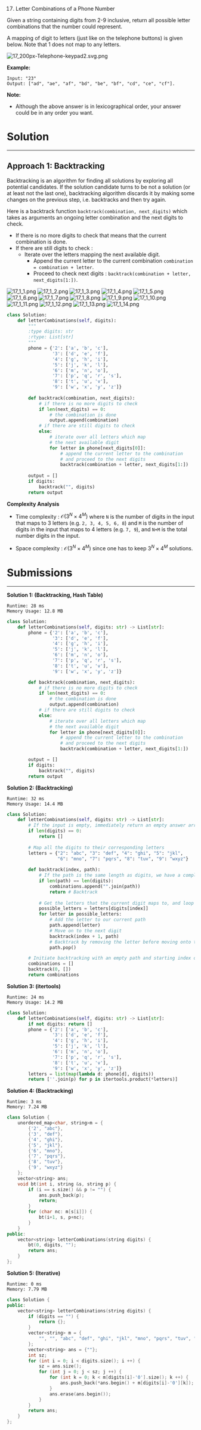 17. Letter Combinations of a Phone Number

Given a string containing digits from 2-9 inclusive, return all possible letter combinations that the number could represent.

A mapping of digit to letters (just like on the telephone buttons) is given below. Note that 1 does not map to any letters.

![17_200px-Telephone-keypad2.svg.png](img/17_200px-Telephone-keypad2.svg.png)

**Example:**
```
Input: "23"
Output: ["ad", "ae", "af", "bd", "be", "bf", "cd", "ce", "cf"].
```

**Note:**

* Although the above answer is in lexicographical order, your answer could be in any order you want.

# Solution
---
## Approach 1: Backtracking
Backtracking is an algorithm for finding all solutions by exploring all potential candidates. If the solution candidate turns to be not a solution (or at least not the last one), backtracking algorithm discards it by making some changes on the previous step, i.e. backtracks and then try again.

Here is a backtrack function `backtrack(combination, next_digits)` which takes as arguments an ongoing letter combination and the next digits to check.

* If there is no more digits to check that means that the current combination is done.
* If there are still digits to check :
    * Iterate over the letters mapping the next available digit.
        * Append the current letter to the current combination `combination = combination + letter`.
        * Proceed to check next digits : `backtrack(combination + letter, next_digits[1:])`.

![17_1_1.png](img/17_1_1.png)
![17_1_2.png](img/17_1_2.png)
![17_1_3.png](img/17_1_3.png)
![17_1_4.png](img/17_1_4.png)
![17_1_5.png](img/17_1_5.png)
![17_1_6.png](img/17_1_6.png)
![17_1_7.png](img/17_1_7.png)
![17_1_8.png](img/17_1_8.png)
![17_1_9.png](img/17_1_9.png)
![17_1_10.png](img/17_1_10.png)
![17_1_11.png](img/17_1_11.png)
![17_1_12.png](img/17_1_12.png)
![17_1_13.png](img/17_1_13.png)
![17_1_14.png](img/17_1_14.png)

```python
class Solution:
    def letterCombinations(self, digits):
        """
        :type digits: str
        :rtype: List[str]
        """
        phone = {'2': ['a', 'b', 'c'],
                 '3': ['d', 'e', 'f'],
                 '4': ['g', 'h', 'i'],
                 '5': ['j', 'k', 'l'],
                 '6': ['m', 'n', 'o'],
                 '7': ['p', 'q', 'r', 's'],
                 '8': ['t', 'u', 'v'],
                 '9': ['w', 'x', 'y', 'z']}
                
        def backtrack(combination, next_digits):
            # if there is no more digits to check
            if len(next_digits) == 0:
                # the combination is done
                output.append(combination)
            # if there are still digits to check
            else:
                # iterate over all letters which map 
                # the next available digit
                for letter in phone[next_digits[0]]:
                    # append the current letter to the combination
                    # and proceed to the next digits
                    backtrack(combination + letter, next_digits[1:])
                    
        output = []
        if digits:
            backtrack("", digits)
        return output
```

**Complexity Analysis**

* Time complexity : $\mathcal{O}(3^N \times 4^M)$ where `N` is the number of digits in the input that maps to 3 letters (e.g. `2, 3, 4, 5, 6, 8`) and `M` is the number of digits in the input that maps to 4 letters (e.g. `7, 9`), and `N+M` is the total number digits in the input.

* Space complexity : $\mathcal{O}(3^N \times 4^M)$ since one has to keep $3^N \times 4^M$ solutions.

# Submissions
---
**Solution 1: (Backtracking, Hash Table)**
```
Runtime: 28 ms
Memory Usage: 12.8 MB
```
```python
class Solution:
    def letterCombinations(self, digits: str) -> List[str]:
        phone = {'2': ['a', 'b', 'c'],
                 '3': ['d', 'e', 'f'],
                 '4': ['g', 'h', 'i'],
                 '5': ['j', 'k', 'l'],
                 '6': ['m', 'n', 'o'],
                 '7': ['p', 'q', 'r', 's'],
                 '8': ['t', 'u', 'v'],
                 '9': ['w', 'x', 'y', 'z']}

        def backtrack(combination, next_digits):
            # if there is no more digits to check
            if len(next_digits) == 0:
                # the combination is done
                output.append(combination)
            # if there are still digits to check
            else:
                # iterate over all letters which map 
                # the next available digit
                for letter in phone[next_digits[0]]:
                    # append the current letter to the combination
                    # and proceed to the next digits
                    backtrack(combination + letter, next_digits[1:])

        output = []
        if digits:
            backtrack("", digits)
        return output
```

**Solution 2: (Backtracking)**
```
Runtime: 32 ms
Memory Usage: 14.4 MB
```
```python
class Solution:
    def letterCombinations(self, digits: str) -> List[str]:
        # If the input is empty, immediately return an empty answer array
        if len(digits) == 0: 
            return []
        
        # Map all the digits to their corresponding letters
        letters = {"2": "abc", "3": "def", "4": "ghi", "5": "jkl", 
                   "6": "mno", "7": "pqrs", "8": "tuv", "9": "wxyz"}
        
        def backtrack(index, path):
            # If the path is the same length as digits, we have a complete combination
            if len(path) == len(digits):
                combinations.append("".join(path))
                return # Backtrack
            
            # Get the letters that the current digit maps to, and loop through them
            possible_letters = letters[digits[index]]
            for letter in possible_letters:
                # Add the letter to our current path
                path.append(letter)
                # Move on to the next digit
                backtrack(index + 1, path)
                # Backtrack by removing the letter before moving onto the next
                path.pop()

        # Initiate backtracking with an empty path and starting index of 0
        combinations = []
        backtrack(0, [])
        return combinations
```

**Solution 3: (itertools)**
```
Runtime: 24 ms
Memory Usage: 14.2 MB
```
```python
class Solution:
    def letterCombinations(self, digits: str) -> List[str]:
        if not digits: return []
        phone = {'2': ['a', 'b', 'c'],
                 '3': ['d', 'e', 'f'],
                 '4': ['g', 'h', 'i'],
                 '5': ['j', 'k', 'l'],
                 '6': ['m', 'n', 'o'],
                 '7': ['p', 'q', 'r', 's'],
                 '8': ['t', 'u', 'v'],
                 '9': ['w', 'x', 'y', 'z']}
        letters = list(map(lambda d: phone[d], digits))
        return [''.join(p) for p in itertools.product(*letters)]
```

**Solution 4: (Backtracking)**
```
Runtime: 3 ms
Memory: 7.24 MB
```
```c++
class Solution {
    unordered_map<char, string>m = {
        {'2', "abc"},
        {'3', "def"},
        {'4', "ghi"},
        {'5', "jkl"},
        {'6', "mno"},
        {'7', "pqrs"},
        {'8', "tuv"},
        {'9', "wxyz"}
    };
    vector<string> ans;
    void bt(int i, string &s, string p) {
        if (i == s.size() && p != "") {
            ans.push_back(p);
            return;
        }
        for (char nc: m[s[i]]) {
            bt(i+1, s, p+nc);
        }
    }
public:
    vector<string> letterCombinations(string digits) {
        bt(0, digits, "");
        return ans;
    }
};
```

**Solution 5: (Iterative)**
```
Runtime: 0 ms
Memory: 7.79 MB
```
```c++
class Solution {
public:
    vector<string> letterCombinations(string digits) {
        if (digits == "") {
            return {};
        }
        vector<string> m = {
            "", "", "abc", "def", "ghi", "jkl", "mno", "pqrs", "tuv", "wxyz"
        };
        vector<string> ans = {""};
        int sz;
        for (int i = 0; i < digits.size(); i ++) {
            sz = ans.size();
            for (int j = 0; j < sz; j ++) {
                for (int k = 0; k < m[digits[i]-'0'].size(); k ++) {
                    ans.push_back(*ans.begin() + m[digits[i]-'0'][k]);
                }
                ans.erase(ans.begin());
            }
        }
        return ans;
    }
};
```
